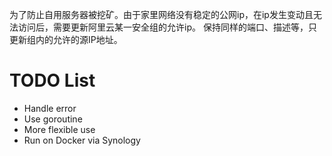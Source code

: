 为了防止自用服务器被挖矿。由于家里网络没有稳定的公网ip，在ip发生变动且无法访问后，需要更新阿里云某一安全组的允许ip。
保持同样的端口、描述等，只更新组内的允许的源IP地址。

# TODO List
- Handle error
- Use goroutine
- More flexible use
- Run on Docker via Synology